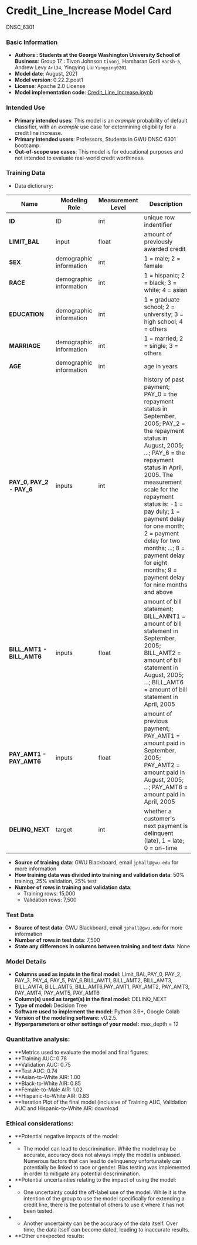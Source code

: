 # Credit_Line_Increase Model Card
DNSC_6301

### Basic Information

*  **Authors : Students at the George Washington University School of Business**: Group 17 : Tivon Johnson `tivonj`, Harsharan Gorli `Harsh-5`, Andrew Levy `Arl34`, Yingying Liu `Yingying0201`
* **Model date**: August, 2021
* **Model version**: 0.22.2.post1
* **License**: Apache 2.0 License
* **Model implementation code**: [Credit_Line_Increase.ipynb](Credit_Line_Increase.ipynb)

### Intended Use
* **Primary intended uses**: This model is an *example* probability of default classifier, with an *example* use case for determining eligibility for a credit line increase.
* **Primary intended users**: Professors, Students in GWU DNSC 6301 bootcamp.
* **Out-of-scope use cases**: This model is for educational purposes and not intended to evaluate real-world credit worthiness.

### Training Data

* Data dictionary: 

| Name | Modeling Role | Measurement Level| Description|
| ---- | ------------- | ---------------- | ---------- |
|**ID**| ID | int | unique row indentifier |
| **LIMIT_BAL** | input | float | amount of previously awarded credit |
| **SEX** | demographic information | int | 1 = male; 2 = female
| **RACE** | demographic information | int | 1 = hispanic; 2 = black; 3 = white; 4 = asian |
| **EDUCATION** | demographic information | int | 1 = graduate school; 2 = university; 3 = high school; 4 = others |
| **MARRIAGE** | demographic information | int | 1 = married; 2 = single; 3 = others |
| **AGE** | demographic information | int | age in years |
| **PAY_0, PAY_2 - PAY_6** | inputs | int | history of past payment; PAY_0 = the repayment status in September, 2005; PAY_2 = the repayment status in August, 2005; ...; PAY_6 = the repayment status in April, 2005. The measurement scale for the repayment status is: -1 = pay duly; 1 = payment delay for one month; 2 = payment delay for two months; ...; 8 = payment delay for eight months; 9 = payment delay for nine months and above |
| **BILL_AMT1 - BILL_AMT6** | inputs | float | amount of bill statement; BILL_AMNT1 = amount of bill statement in September, 2005; BILL_AMT2 = amount of bill statement in August, 2005; ...; BILL_AMT6 = amount of bill statement in April, 2005 |
| **PAY_AMT1 - PAY_AMT6** | inputs | float | amount of previous payment; PAY_AMT1 = amount paid in September, 2005; PAY_AMT2 = amount paid in August, 2005; ...; PAY_AMT6 = amount paid in April, 2005 |
| **DELINQ_NEXT**| target | int | whether a customer's next payment is delinquent (late), 1 = late; 0 = on-time |

* **Source of training data**: GWU Blackboard, email `jphall@gwu.edu` for more information
* **How training data was divided into training and validation data**: 50% training, 25% validation, 25% test
* **Number of rows in training and validation data**:
  * Training rows: 15,000
  * Validation rows: 7,500

### Test Data
* **Source of test data**: GWU Blackboard, email `jphall@gwu.edu` for more information
* **Number of rows in test data**: 7,500
* **State any differences in columns between training and test data**: None

### Model Details
* **Columns used as inputs in the final model:** Limit_BAL,PAY_0, PAY_2, PAY_3, PAY_4, PAY_5, PAY_6,BILL_AMT1, BILL_AMT2, BILL_AMT3, BILL_AMT4, BILL_AMT5, BILL_AMT6,PAY_AMT1, PAY_AMT2, PAY_AMT3, PAY_AMT4, PAY_AMT5, PAY_AMT6
* **Column(s) used as target(s) in the final model:** DELINQ_NEXT
* **Type of model:** Decision Tree
* **Software used to implement the model:** Python 3.6+, Google Colab
* **Version of the modeling software:** v0.2.5.
* **Hyperparameters or other settings of your model:** max_depth = 12

### Quantitative analysis:
* **Metrics used to evaluate the model and final figures:
* **Training AUC: 0.78
* **Validation AUC: 0.75
* **Test AUC: 0.74
* **Asian-to-White AIR: 1.00
* **Black-to-White AIR: 0.85
* **Female-to-Male AIR: 1.02
* **Hispanic-to-White AIR: 0.83
* **Iteration Plot of the final model (inclusive of Training AUC, Validation AUC and Hispanic-to-White AIR: download

### Ethical considerations:
* **Potential negative impacts of the model:
* - The model can lead to descrimination.  While the model may be accurate, accuracy does not always imply the model is unbiased.  Numerous factors that can lead to delinquency unfortunately can potentially be linked to race or gender.  Bias testing was implemented in order to mitigate any potential descrimination.
* **Potential uncertainties relating to the impact of using the model:
* - One uncertainty could the off-label use of the model.  While it is the intention of the group to use the model specifically for extending a credit line, there is the potential of others to use it where it has not been tested.
* - Another uncertainty can be the accuracy of the data itself.  Over time, the data itself can become dated, leading to inaccurate results.
* **Other unexpected results:
